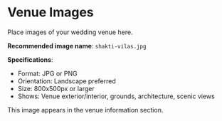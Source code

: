 # Venue Images

Place images of your wedding venue here.

**Recommended image name**: `shakti-vilas.jpg`

**Specifications**:

- Format: JPG or PNG
- Orientation: Landscape preferred
- Size: 800x500px or larger
- Shows: Venue exterior/interior, grounds, architecture, scenic views

This image appears in the venue information section.
